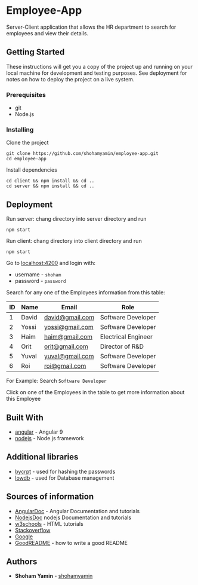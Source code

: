 # Employee-App

Server-Client application that allows the HR department to search for employees and view their details.

## Getting Started

These instructions will get you a copy of the project up and running on your local machine for development and testing purposes. See deployment for notes on how to deploy the project on a live system.

### Prerequisites

- git
- Node.js

### Installing

Clone the project

```
git clone https://github.com/shohamyamin/employee-app.git
cd employee-app

```

Install dependencies

```
cd client && npm install && cd ..
cd server && npm install && cd ..

```

## Deployment

Run server:
chang directory into server directory and run

```
npm start
```

Run client:
chang directory into client directory and run

```
npm start
```

Go to [localhost:4200](http://localhost:4200) and login with:

- username - `shoham`
- password - `password`

Search for any one of the Employees information from this table:

| ID  | Name  | Email           | Role                |
| --- | ----- | --------------- | ------------------- |
| 1   | David | david@gmail.com | Software Developer  |
| 2   | Yossi | yossi@gmail.com | Software Developer  |
| 3   | Haim  | haim@gmail.com  | Electrical Engineer |
| 4   | Orit  | orit@gmail.com  | Director of R&D     |
| 5   | Yuval | yuval@gmail.com | Software Developer  |
| 6   | Roi   | roi@gmail.com   | Software Developer  |

For Example:
Search `Software Developer`

Click on one of the Employees in the table to get more information about this Employee

## Built With

- [angular](https://angular.io) - Angular 9
- [nodejs](https://nodejs.org) - Node.js framework

## Additional libraries

- [bycrpt](https://www.npmjs.com/package/bcrypt) - used for hashing the passwords
- [lowdb](https://github.com/typicode/lowdb) - used for Database management

## Sources of information

- [AngularDoc](https://angular.io/docs) - Angular Documentation and tutorials
- [NodejsDoc](https://nodejs.org/en/docs/guides/getting-started-guide/) nodejs Documentation and tutorials
- [w3schools](https://www.w3schools.com/html/) - HTML tutorials
- [Stackoverflow](https://stackoverflow.com/questions)
- [Google](https://www.google.com/)
- [GoodREADME](https://gist.github.com/PurpleBooth/109311bb0361f32d87a2) - how to write a good README

## Authors

- **Shoham Yamin** - [shohamyamin](https://github.com/shohamyamin)
